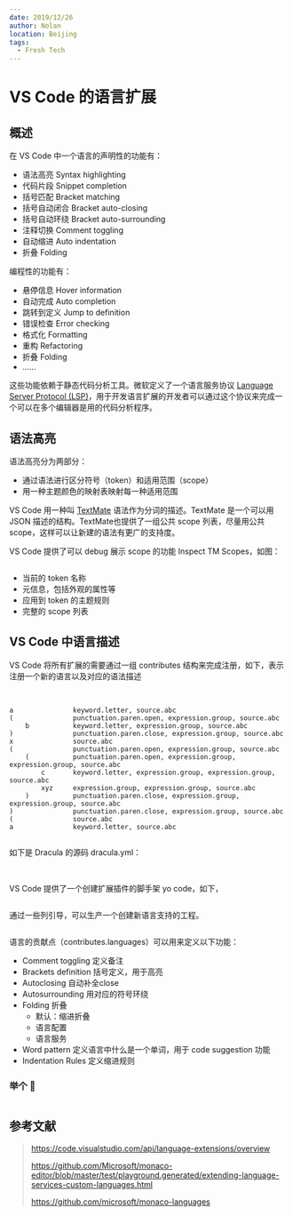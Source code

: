 ```yaml
---
date: 2019/12/26
author: Nolan
location: Beijing
tags:
  - Fresh Tech
---
```

# VS Code 的语言扩展

## 概述

在 VS Code 中一个语言的声明性的功能有：

- 语法高亮 Syntax highlighting
- 代码片段 Snippet completion
- 括号匹配 Bracket matching
- 括号自动闭合 Bracket auto-closing
- 括号自动环绕 Bracket auto-surrounding
- 注释切换 Comment toggling
- 自动缩进 Auto indentation
- 折叠 Folding



编程性的功能有：

- 悬停信息 Hover information
- 自动完成 Auto completion
- 跳转到定义 Jump to definition
- 错误检查 Error checking
- 格式化 Formatting
- 重构 Refactoring
- 折叠 Folding
- ……

这些功能依赖于静态代码分析工具。微软定义了一个语言服务协议 [Language Server Protocol (LSP)](https://microsoft.github.io/language-server-protocol/)，用于开发语言扩展的开发者可以通过这个协议来完成一个可以在多个编辑器是用的代码分析程序。



## 语法高亮

语法高亮分为两部分：

- 通过语法进行区分符号（token）和适用范围（scope）
- 用一种主题颜色的映射表映射每一种适用范围



VS Code 用一种叫 [TextMate](https://macromates.com/manual/en/language_grammars) 语法作为分词的描述。TextMate 是一个可以用 JSON 描述的结构。TextMate也提供了一组公共 scope 列表，尽量用公共 scope，这样可以让新建的语法有更广的支持度。

VS Code 提供了可以 debug 展示 scope 的功能 Inspect TM Scopes，如图：

<img :src="$withBase('/images/vsc-1.webp')">

- 当前的 token 名称
- 元信息，包括外观的属性等
- 应用到 token 的主题规则
- 完整的 scope 列表



## VS Code 中语言描述

VS Code 将所有扩展的需要通过一组 contributes 结构来完成注册，如下，表示注册一个新的语言以及对应的语法描述

<img :src="$withBase('/images/vsc-2.webp')">

<img :src="$withBase('/images/vsc-3.webp')">

```
a               keyword.letter, source.abc
(               punctuation.paren.open, expression.group, source.abc
    b           keyword.letter, expression.group, source.abc
)               punctuation.paren.close, expression.group, source.abc
x               source.abc
(               punctuation.paren.open, expression.group, source.abc
    (           punctuation.paren.open, expression.group, expression.group, source.abc
        c       keyword.letter, expression.group, expression.group, source.abc
        xyz     expression.group, expression.group, source.abc
    )           punctuation.paren.close, expression.group, expression.group, source.abc
)               punctuation.paren.close, expression.group, source.abc
(               source.abc
a               keyword.letter, source.abc
```

<img :src="$withBase('/images/vsc-4.webp')">

如下是 Dracula 的源码 dracula.yml：

<img :src="$withBase('/images/vsc-4-1.webp')">

<img :src="$withBase('/images/vsc-5.webp')">



VS Code 提供了一个创建扩展插件的脚手架 yo code，如下，

<img :src="$withBase('/images/vsc-6.webp')">

通过一些列引导，可以生产一个创建新语言支持的工程。

<img :src="$withBase('/images/vsc-7.webp')">

语言的贡献点（contributes.languages）可以用来定义以下功能：

- Comment toggling 定义备注
- Brackets definition 括号定义，用于高亮
- Autoclosing 自动补全close
- Autosurrounding 用对应的符号环绕
- Folding 折叠
  - 默认：缩进折叠
  - 语言配置
  - 语言服务
- Word pattern 定义语言中什么是一个单词，用于 code suggestion 功能
- Indentation Rules 定义缩进规则

### 举个 🌰

<img :src="$withBase('/images/vsc-8.webp')">

## 参考文献

> https://code.visualstudio.com/api/language-extensions/overview
>
> https://github.com/Microsoft/monaco-editor/blob/master/test/playground.generated/extending-language-services-custom-languages.html
>
> https://github.com/microsoft/monaco-languages
